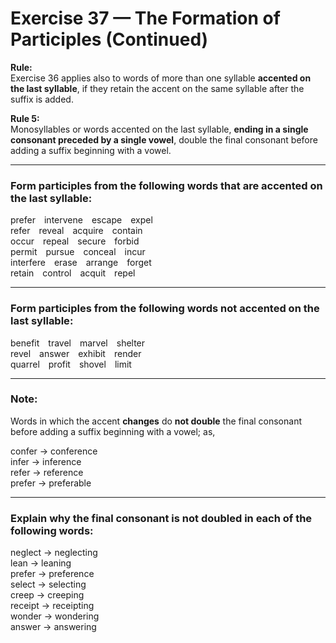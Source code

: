 # Exercise 37 — The Formation of Participles (Continued)

**Rule:**  
Exercise 36 applies also to words of more than one syllable **accented on the last syllable**, if they retain the accent on the same syllable after the suffix is added.  

**Rule 5:**  
Monosyllables or words accented on the last syllable, **ending in a single consonant preceded by a single vowel**, double the final consonant before adding a suffix beginning with a vowel.

---

### Form participles from the following words that are accented on the last syllable:

prefer intervene escape expel  
refer reveal acquire contain  
occur repeal secure forbid  
permit pursue conceal incur  
interfere erase arrange forget  
retain control acquit repel  

---

### Form participles from the following words **not accented on the last syllable**:

benefit travel marvel shelter  
revel answer exhibit render  
quarrel profit shovel limit  

---

### Note:
Words in which the accent **changes** do **not double** the final consonant before adding a suffix beginning with a vowel; as,

confer → conference  
infer → inference  
refer → reference  
prefer → preferable  

---

### Explain why the final consonant is **not doubled** in each of the following words:

neglect → neglecting  
lean → leaning  
prefer → preference  
select → selecting  
creep → creeping  
receipt → receipting  
wonder → wondering  
answer → answering
